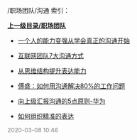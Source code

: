 /职场团队/沟通 索引：


**[上一级目录/职场团队](/职场团队/index.md)**

- [一个人的能力变强从学会真正的沟通开始](/职场团队/沟通/一个人的能力变强从学会真正的沟通开始.md)

- [互联网团队7大沟通方式](/职场团队/沟通/互联网团队7大沟通方式.md)

- [从思维结构提升表达能力](/职场团队/沟通/从思维结构提升表达能力.md)

- [傅盛：如何用沟通解决80%的工作问题](/职场团队/沟通/傅盛：如何用沟通解决80%的工作问题.md)

- [向上级汇报沟通的5点原则-华为](/职场团队/沟通/向上级汇报沟通的5点原则-华为.md)

- [如何组织精准的表达](/职场团队/沟通/如何组织精准的表达.md)


<font size=2 color='grey'> 2020-03-08 10:46 </font>